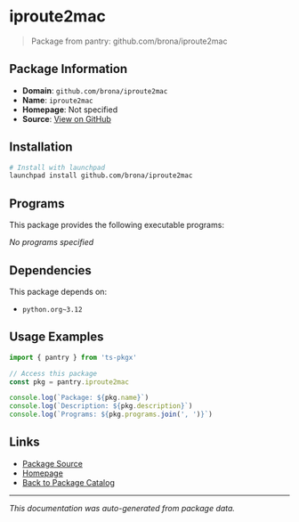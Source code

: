 # iproute2mac

> Package from pantry: github.com/brona/iproute2mac

## Package Information

- **Domain**: `github.com/brona/iproute2mac`
- **Name**: `iproute2mac`
- **Homepage**: Not specified
- **Source**: [View on GitHub](https://github.com/pkgxdev/pantry/tree/main/projects/github.com/brona/iproute2mac/package.yml)

## Installation

```bash
# Install with launchpad
launchpad install github.com/brona/iproute2mac
```

## Programs

This package provides the following executable programs:

*No programs specified*

## Dependencies

This package depends on:

- `python.org~3.12`

## Usage Examples

```typescript
import { pantry } from 'ts-pkgx'

// Access this package
const pkg = pantry.iproute2mac

console.log(`Package: ${pkg.name}`)
console.log(`Description: ${pkg.description}`)
console.log(`Programs: ${pkg.programs.join(', ')}`)
```

## Links

- [Package Source](https://github.com/pkgxdev/pantry/tree/main/projects/github.com/brona/iproute2mac/package.yml)
- [Homepage](#)
- [Back to Package Catalog](../../../package-catalog.md)

---

*This documentation was auto-generated from package data.*
